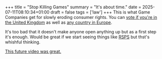 +++
title = "Stop Killing Games"
summary = "It's about time."
date = 2025-07-11T08:10:34+01:00
draft = false
tags = ['law']
+++
This is what Game Companies get for slowly eroding consumer rights.
You can [vote if you're in the United Kingdom](petition.parliament.uk/petitions/702074/) as well as [any country in Europe](https://eci.ec.europa.eu/045/public/#/screen/home).

It's too bad that it doesn't make anyone open anything up but as a first step it's enough.
Would be great if we start seeing things like [RSPS](https://www.rsps.dev/releases) but thst's whishful thinking.

[This future video was great.](https://www.youtube.com/watch?v=HIfRLujXtUo)
